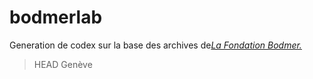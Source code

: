 # bodmerlab

Generation de codex sur la base des archives de[*La Fondation Bodmer.*](http://bodmerlab.unige.ch/)

> HEAD Genève